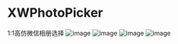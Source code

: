 # XWPhotoPicker
1:1高仿微信相册选择
![image](https://github.com/INTKILOW/XWPhotoPicker/blob/master/Screenshot/Screenshot_1576219359.png)
![image](https://github.com/INTKILOW/XWPhotoPicker/blob/master/Screenshot/Screenshot_1576219365.png)
![image](https://github.com/INTKILOW/XWPhotoPicker/blob/master/Screenshot/Screenshot_1576219374.png)
![image](https://github.com/INTKILOW/XWPhotoPicker/blob/master/Screenshot/Screenshot_1576219382.png)
